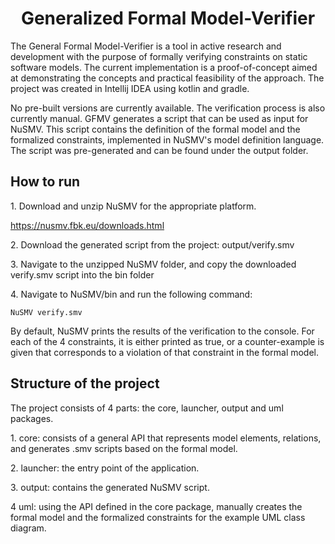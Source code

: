 <h1 align="center" id="title">Generalized Formal Model-Verifier</h1>

<p id="description">The General Formal Model-Verifier is a tool in active research and development with the purpose of formally verifying constraints on static software models. The current implementation is a proof-of-concept aimed at demonstrating the concepts and practical feasibility of the approach. The project was created in Intellij IDEA using kotlin and gradle.</p>

  No pre-built versions are currently available. The verification process is also currently manual. GFMV generates a script that can be used as input for NuSMV. This script contains the definition of the formal model and the formalized constraints, implemented in NuSMV's model definition language. The script was pre-generated and can be found under the output folder.

<h2>How to run</h2>
<p>1. Download and unzip NuSMV for the appropriate platform. 
           
https://nusmv.fbk.eu/downloads.html </p>
<p>2. Download the generated script from the project: output/verify.smv        
<p>3. Navigate to the unzipped NuSMV folder, and copy the downloaded verify.smv script into the bin folder
<p>4. Navigate to NuSMV/bin and run the following command:

```
NuSMV verify.smv
```
By default, NuSMV prints the results of the verification to the console. For each of the 4 constraints, it is either printed as true, or a counter-example is given that corresponds to a violation of that constraint in the formal model.
  
<h2>Structure of the project</h2>
The project consists of 4 parts: the core, launcher, output and uml packages.
<p>1. core: consists of a general API that represents model elements, relations, and generates .smv scripts based on the formal model.

<p>2. launcher: the entry point of the application.

<p>3. output: contains the generated NuSMV script.

<p>4 uml: using the API defined in the core package, manually creates the formal model and the formalized constraints for the example UML class diagram.
